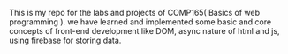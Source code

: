 This is my repo for the labs and projects of COMP165( Basics of web programming ). 
we have learned and implemented some basic and core concepts of front-end development like DOM, async nature of html and js, using firebase for storing data.
